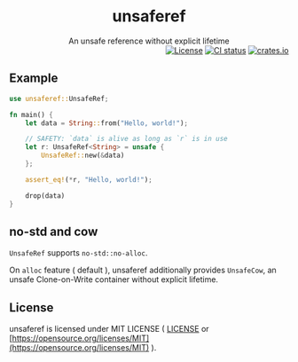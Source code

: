 <div align="center">
    <h1>unsaferef</h1>
    An unsafe reference without explicit lifetime
</div>

<div align="right">
    <a href="https://github.com/ohkami-rs/unsaferef/blob/main/LICENSE"><img alt="License" src="https://img.shields.io/crates/l/unsaferef.svg" /></a>
    <a href="https://github.com/ohkami-rs/unsaferef/actions"><img alt="CI status" src="https://github.com/ohkami-rs/unsaferef/actions/workflows/CI.yaml/badge.svg"/></a>
    <a href="https://crates.io/crates/unsaferef"><img alt="crates.io" src="https://img.shields.io/crates/v/unsaferef" /></a>
</div>

## Example

```rust
use unsaferef::UnsafeRef;

fn main() {
    let data = String::from("Hello, world!");

    // SAFETY: `data` is alive as long as `r` is in use
    let r: UnsafeRef<String> = unsafe {
        UnsafeRef::new(&data)
    };

    assert_eq!(*r, "Hello, world!");

    drop(data)
}
```

## no-std and cow

`UnsafeRef` supports `no-std::no-alloc`.

On `alloc` feature ( default ), unsaferef additionally provides `UnsafeCow`, an unsafe Clone-on-Write container without explicit lifetime.

## License

unsaferef is licensed under MIT LICENSE ( [LICENSE](https://github.com/ohkami-rs/unsaferef/blob/main/LICENSE) or [https://opensource.org/licenses/MIT](https://opensource.org/licenses/MIT) ).
